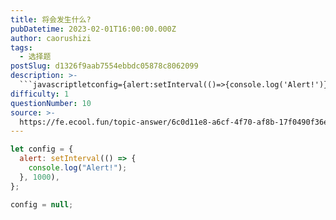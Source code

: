 ```yaml
---
title: 将会发生什么?
pubDatetime: 2023-02-01T16:00:00.000Z
author: caorushizi
tags:
  - 选择题
postSlug: d1326f9aab7554ebbdc05878c8062099
description: >-
  ```javascriptletconfig={alert:setInterval(()=>{console.log('Alert!')},1000)}config=null```
difficulty: 1
questionNumber: 10
source: >-
  https://fe.ecool.fun/topic-answer/6c0d11e8-a6cf-4f70-af8b-17f0490f36e2?orderBy=updateTime&order=desc&tagId=32
---
```


```javascript
let config = {
  alert: setInterval(() => {
    console.log("Alert!");
  }, 1000),
};

config = null;
```
